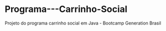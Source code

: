 # Programa---Carrinho-Social
Projeto do programa carrinho social em Java - Bootcamp Generation Brasil

